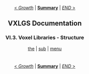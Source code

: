 <div align="center">

[< *Growth*](6.2.growth.md) | [**Summary**](0.0.index.md) | [*END* >](6.3.structure.md)

## VXLGS Documentation

### VI.3. Voxel Libraries - Structure

[the](6.3.structure.md#) | [sub](6.3.structure.md#) | [menu](6.3.structure.md#)

</div>

<div align="center">

#
[< *Growth*](6.2.growth.md) | [**Summary**](0.0.index.md) | [*END* >](6.3.structure.md)